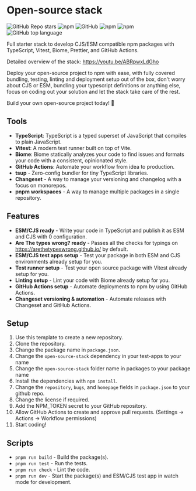 # Open-source stack

![GitHub Repo stars](https://img.shields.io/github/stars/forge-42/open-source-stack?style=social)
![npm](https://img.shields.io/npm/v/open-source-stack?style=plastic)
![GitHub](https://img.shields.io/github/license/forge-42/open-source-stack?style=plastic)
![npm](https://img.shields.io/npm/dy/open-source-stack?style=plastic)
![npm](https://img.shields.io/npm/dw/open-source-stack?style=plastic)
![GitHub top language](https://img.shields.io/github/languages/top/forge-42/open-source-stack?style=plastic)

Full starter stack to develop CJS/ESM compatible npm packages with TypeScript, Vitest, Biome, Prettier, and GitHub Actions.

Detailed overview of the stack:
https://youtu.be/ABRpwxLdGho

Deploy your open-source project to npm with ease, with fully covered bundling, testing, linting and deployment setup out of the box,
don't worry about CJS or ESM, bundling your typescript definitions or anything else, focus on coding out your solution and let the stack take care of the rest.

Build your own open-source project today! 🚀

## Tools

- **TypeScript**: TypeScript is a typed superset of JavaScript that compiles to plain JavaScript.
- **Vitest**: A modern test runner built on top of Vite.
- **Biome**: Biome statically analyzes your code to find issues and formats your code with a consistent, opinionated style.
- **GitHub Actions**: Automate your workflow from idea to production.
- **tsup** - Zero-config bundler for tiny TypeScript libraries.
- **Changeset** - A way to manage your versioning and changelog with a focus on monorepos.
- **pnpm workspaces** - A way to manage multiple packages in a single repository.

## Features

- **ESM/CJS ready** - Write your code in TypeScript and publish it as ESM and CJS with 0 configuration.
- **Are The types wrong? ready** - Passes all the checks for typings on https://arethetypeswrong.github.io/ by default.
- **ESM/CJS test apps setup** - Test your package in both ESM and CJS environments already setup for you.
- **Test runner setup** - Test your open source package with Vitest already setup for you.
- **Linting setup** - Lint your code with Biome already setup for you.
- **GitHub Actions setup** - Automate deployments to npm by using GitHub Actions.
- **Changeset versioning & automation** - Automate releases with Changeset and GitHub Actions.

## Setup

1. Use this template to create a new repository.
2. Clone the repository.
3. Change the package name in `package.json`.
4. Change the `open-source-stack` dependency in your test-apps to your name
5. Change the `open-source-stack` folder name in packages to your package name
6. Install the dependencies with `npm install`.
7. Change the `repository`, `bugs`, and `homepage` fields in `package.json` to your github repo.
8. Change the license if required.
9. Add the NPM_TOKEN secret to your GitHub repository.
10. Allow GitHub Actions to create and approve pull requests. (Settings -> Actions -> Workflow permissions)
11. Start coding!

## Scripts

- `pnpm run build` - Build the package(s).
- `pnpm run test` - Run the tests.
- `pnpm run check` - Lint the code.
- `pnpm run dev` - Start the package(s) and ESM/CJS test app in watch mode for development.
